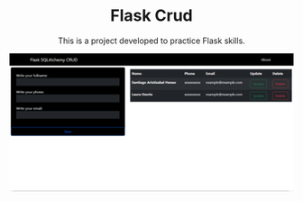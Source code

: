 <h1 align="center">
    <span>Flask Crud</span>
</h1>

<div align="center">
    <p>This is a project developed to practice Flask skills.</p>
</div>



![This is the index page of the aplication](public/index_page.png)
